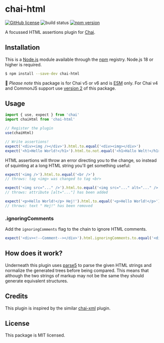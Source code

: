 # chai-html

[![GitHub license](https://img.shields.io/badge/license-MIT-blue.svg)](https://github.com/i-like-robots/chai-html/blob/main/LICENSE) ![build status](https://github.com/i-like-robots/chai-html/actions/workflows/test.yml/badge.svg?branch=main) [![npm version](https://img.shields.io/npm/v/chai-html.svg?style=flat)](https://www.npmjs.com/package/chai-html)

A focussed HTML assertions plugin for [Chai](http://chaijs.com/).

## Installation

This is a [Node.js] module available through the [npm] registry. Node.js 18 or higher is required.

```sh
$ npm install --save-dev chai-html
```

👋 _Please note_ this package is for Chai v5 or v6 and is [ESM](https://nodejs.org/api/esm.html) only. For Chai v4 and CommonJS support use [version 2][v2] of this package.

[Node.js]: https://nodejs.org/en/
[npm]: https://www.npmjs.com/
[v2]: https://github.com/i-like-robots/chai-html/tree/v2

## Usage

```js
import { use, expect } from 'chai'
import chaiHtml from 'chai-html'

// Register the plugin
use(chaiHtml)

// Write assertions!
expect('<div><img /></div>').html.to.equal('<div><img></div>')
expect('<h1>Hello World!</h1>').html.to.not.equal('<h1>Hallo Welt!</h1>')
```

HTML assertions will throw an error directing you to the change, so instead of squinting at a long HTML string you'll get something useful:

```js
expect('<img />').html.to.equal('<br />')
// throws: tag <img> was changed to tag <br>

expect('<img src="..." />').html.to.equal('<img src="..." alt="..." />')
// throws: attribute [alt="..."] has been added

expect('<p>Hello World!</p> Hej!').html.to.equal('<p>Hello World!</p>')
// throws: text " Hej!" has been removed
```

### .ignoringComments

Add the `ignoringComments` flag to the chain to ignore HTML comments.

```js
expect('<div><!--Comment--></div>').html.ignoringComments.to.equal('<div></div>')
```

## How does it work?

Underneath this plugin uses [parse5](https://github.com/inikulin/parse5) to parse the given HTML strings and normalize the generated trees before being compared. This means that although the two strings of markup may not be the same they should generate equivalent structures.

## Credits

This plugin is inspired by the similar [chai-xml](https://www.npmjs.com/package/chai-xml) plugin.

## License

This package is MIT licensed.
